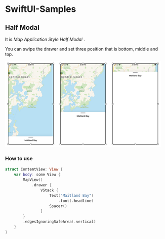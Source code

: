 # SwiftUI-Samples

## Half Modal 

It is *Map Application Style Half Modal* . 

You can swipe the drawer and set three position that is bottom, middle and top. 

![fig1](https://github.com/SatoTakeshiX/SwiftUI-Samples/blob/master/images/fig1.png)

### How to use 

```swift
struct ContentView: View {
    var body: some View {
        MapView()
            .drawer {
                VStack {
                    Text("Maitland Bay")
                        .font(.headline)
                    Spacer()
                }
        }
        .edgesIgnoringSafeArea(.vertical)
    }
}
```